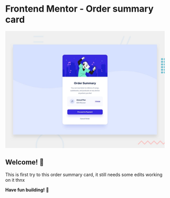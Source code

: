 # Frontend Mentor - Order summary card

![Design preview for the Order summary card coding challenge](./design/desktop-preview.jpg)

## Welcome! 👋

This is first try to this order summary card, it still needs some edits working on it thnx

**Have fun building!** 🚀
